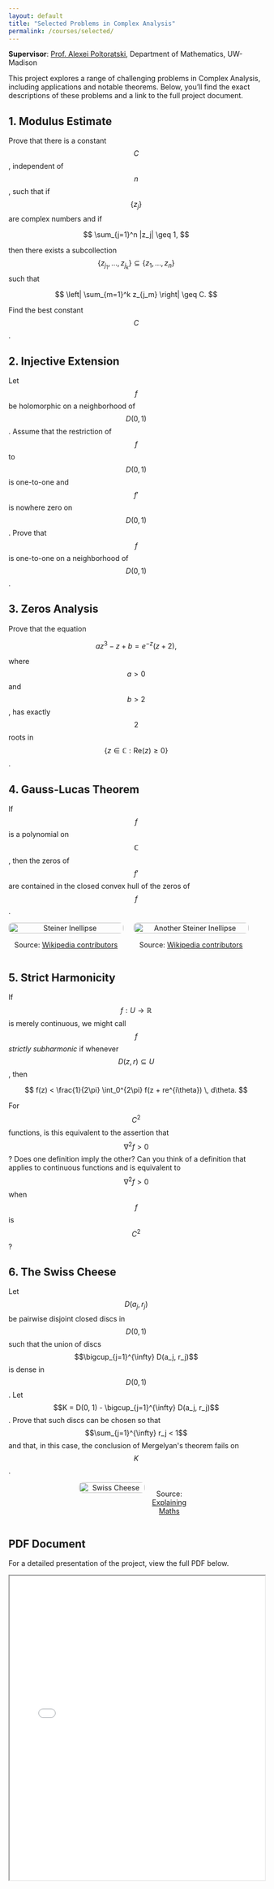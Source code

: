```yaml
---
layout: default
title: "Selected Problems in Complex Analysis"
permalink: /courses/selected/
---
```


**Supervisor**: [Prof. Alexei Poltoratski](https://people.math.wisc.edu/~poltoratski/), Department of Mathematics, UW-Madison

This project explores a range of challenging problems in Complex Analysis, including applications and notable theorems. Below, you’ll find the exact descriptions of these problems and a link to the full project document.

## 1. Modulus Estimate

Prove that there is a constant $$C$$, independent of $$n$$, such that if $$\{z_j\}$$ are complex numbers and if 

$$
\sum_{j=1}^n |z_j| \geq 1,
$$

then there exists a subcollection $$\{z_{j_1}, \dots, z_{j_k}\} \subseteq \{z_1, \dots, z_n\}$$ such that 

$$
\left| \sum_{m=1}^k z_{j_m} \right| \geq C.
$$

Find the best constant $$C$$.

## 2. Injective Extension

Let $$f$$ be holomorphic on a neighborhood of $$D(0, 1)$$. Assume that the restriction of $$f$$ to $$D(0, 1)$$ is one-to-one and $$f'$$ is nowhere zero on $$D(0, 1)$$. Prove that $$f$$ is one-to-one on a neighborhood of $$D(0, 1)$$.

## 3. Zeros Analysis

Prove that the equation 

$$
az^3 - z + b = e^{-z}(z + 2),
$$

where $$a > 0$$ and $$b > 2$$, has exactly $$2$$ roots in $$\{ z \in \mathbb{C} : \text{Re}(z) \geq 0 \}$$.

## 4. Gauss-Lucas Theorem

If $$f$$ is a polynomial on $$\mathbb{C}$$, then the zeros of $$f'$$ are contained in the closed convex hull of the zeros of $$f$$.

<div style="display: flex; flex-wrap: wrap; gap: 20px; align-items: center;">
   <div style="width: 45%; text-align: center;">
       <img src="/Complex/figures/440px-Steiner-inellipse-1.svg.png" alt="Steiner Inellipse" style="width: 100%; height: auto; border-radius: 8px;">
       <p>Source: <a href="https://en.wikipedia.org/w/index.php?title=Steiner_inellipse&oldid=1126942784">Wikipedia contributors</a></p>
   </div>

   <div style="width: 45%; text-align: center;">
       <img src="/Complex/figures/Steiner_Inellipse.svg.png" alt="Another Steiner Inellipse" style="width: 100%; height: auto; border-radius: 8px;">
       <p>Source: <a href="https://en.wikipedia.org/w/index.php?title=Steiner_inellipse&oldid=1126942784">Wikipedia contributors</a></p>
   </div>
</div>

## 5. Strict Harmonicity

If $$f : U \rightarrow \mathbb{R}$$ is merely continuous, we might call $$f$$ *strictly subharmonic* if whenever $$D(z, r) \subseteq U$$, then

$$
f(z) < \frac{1}{2\pi} \int_0^{2\pi} f(z + re^{i\theta}) \, d\theta.
$$

For $$C^2$$ functions, is this equivalent to the assertion that $$\nabla^2 f > 0$$? Does one definition imply the other? Can you think of a definition that applies to continuous functions and is equivalent to $$\nabla^2 f > 0$$ when $$f$$ is $$C^2$$?

## 6. The Swiss Cheese

Let $$D(a_j, r_j)$$ be pairwise disjoint closed discs in $$D(0, 1)$$ such that the union of discs $$\bigcup_{j=1}^{\infty} D(a_j, r_j)$$ is dense in $$D(0, 1)$$. Let $$K = D(0, 1) - \bigcup_{j=1}^{\infty} D(a_j, r_j)$$. Prove that such discs can be chosen so that $$\sum_{j=1}^{\infty} r_j < 1$$ and that, in this case, the conclusion of Mergelyan's theorem fails on $$K$$.

<div style="display: flex; flex-wrap: wrap; gap: 20px; align-items: center;">
   <!-- Centered third image in the second row -->
   <div style="width: 45%; text-align: center; display: flex; justify-content: center; margin: 0 auto;">
       <img src="/Complex/figures/Swiss%20cheese.jpeg" alt="Swiss Cheese" style="width: 100%; height: auto; border-radius: 8px;">
       <p>Source: <a href="https://explainingmaths.wordpress.com/2022/03/08/alice-roth-and-swiss-cheeses/">Explaining Maths</a></p>
   </div>
</div>

## PDF Document
For a detailed presentation of the project, view the full PDF below.

<iframe src="/Complex/Selected_problems_in_Complex_Analysis.pdf" width="100%" height="600px">
    This browser does not support PDFs. Please download the PDF to view it: 
    <a href="/Complex/Selected_problems_in_Complex_Analysis.pdf">Download PDF</a>.
</iframe>

<script type="text/javascript" async
  src="https://cdn.jsdelivr.net/npm/mathjax@3/es5/tex-mml-chtml.js">
</script>
